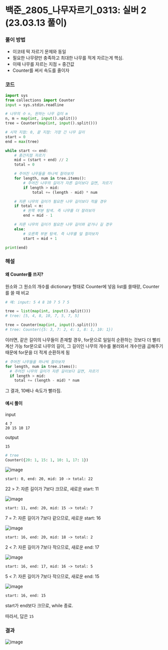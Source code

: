 # 백준_2805_나무자르기_0313: 실버 2 (23.03.13 풀이)

### 풀이 방법
- 이코테 떡 자르기 문제와 동일
- 필요한 나무량만 충족하고 최대한 나무를 적게 자르는게 핵심.
- 이때 나무를 자르는 지점 = 중간값
- Counter를 써서 속도를 줄이자

### 코드
```python
import sys
from collections import Counter
input = sys.stdin.readline

# 나무의 수 n, 원하는 나무 길이 m
n, m = map(int, input().split())
tree = Counter(map(int, input().split()))

# 시작 지점: 0, 끝 지점: 가장 긴 나무 길이
start = 0
end = max(tree)

while start <= end:
    # 중간지점 자르기
    mid = (start + end) // 2
    total = 0

    # 주어진 나무들을 하나씩 잘라보자
    for length, num in tree.items():
        # 주어진 나무의 길이가 자른 길이보다 길면, 자르기
        if length > mid:
            total += (length - mid) * num

    # 자른 나무의 길이가 필요한 나무 길이보다 작을 경우
    if total < m:
        # 왼쪽 부분 탐색. 즉 나무를 더 잘라보자
        end = mid - 1

    # 자른 나무의 길이가 필요한 나무 길이와 같거나 길 경우
    else:
        # 오른쪽 부분 탐색. 즉 나무를 덜 잘라보자
        start = mid + 1

print(end)
```
### 해설
#### 왜 Counter를 쓰지?
원소와 그 원소의 개수를 dictionary 형태로 Counter에 넣음
list를 쓸때랑, Counter를 쓸 때 비교
```python
# 예: input: 5 4 8 10 7 5 7 5

tree = list(map(int, input().split()))
# tree: [5, 4, 8, 10, 7, 5, 7, 5]

tree = Counter(map(int, input().split()))
# tree: Counter({5: 3, 7: 2, 4: 1, 8: 1, 10: 1})
```

이러면, 같은 길이의 나무들이 존재할 경우, for문으로 일일히 순환하는 것보다 더 빨리 계산 가능
for문으로 나무의 길이, 그 길이인 나무의 개수를 불러와서 개수만큼 곱해주기 때문에 for문을 더 적게 순환하게 됨

```python
# 주어진 나무들을 하나씩 잘라보자
for length, num in tree.items():
  # 주어진 나무의 길이가 자른 길이보다 길면, 자르기
  if length > mid:
    total += (length - mid) * num
```

그 결과, 10배나 속도가 빨라짐.


#### 예시 풀이
input
```
4 7
20 15 10 17
```
output
```
15
```
```python
# tree
Counter({20: 1, 15: 1, 10: 1, 17: 1})
```

![image](https://user-images.githubusercontent.com/69101394/224624675-cd1c0956-d7ce-44fd-957b-bb9b1d3b7b97.png)

```
start: 0, end: 20, mid: 10 -> total: 22
```
22 > 7: 자른 길이가 7보다 크므로, 새로운 start: 11

![image](https://user-images.githubusercontent.com/69101394/224624697-128d6457-f027-47ef-8e3b-a8838d88635c.png)
```
start: 11, end: 20, mid: 15 -> total: 7
```
7 = 7: 자른 길이가 7보다 같으므로, 새로운 start: 16

![image](https://user-images.githubusercontent.com/69101394/224624718-f8e86442-a6c7-402d-a259-0fc91be4f1b5.png)
```
start: 16, end: 20, mid: 18 -> total: 2
```
2 < 7: 자른 길이가 7보다 작으므로, 새로운 end: 17

![image](https://user-images.githubusercontent.com/69101394/224624738-f72d9053-009b-43ad-9d81-4868c7bf3b36.png)
```
start: 16, end: 17, mid: 16 -> total: 5
```
5 < 7: 자른 길이가 7보다 작으므로, 새로운 end: 15

![image](https://user-images.githubusercontent.com/69101394/224624763-476d2dbd-6eac-42f9-bc1d-8c4fcfc2d9fb.png)
```
start: 16, end: 15
```
start가 end보다 크므로, while 종료.

따라서, 답은 `15`

### 결과
![image](https://user-images.githubusercontent.com/69101394/224619518-2a5d120a-22f7-439b-ae8a-086273c19267.png)
